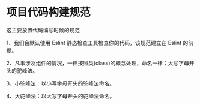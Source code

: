 # 项目代码构建规范

这主要放置代码编写时候的规范

1、我们会默认使用 Eslint 静态检查工具检查你的代码，该规范建立在 Eslint 的前提。

2、凡事涉及组件的情况，一律按照类(class)的概念处理，命名一律：大写字母开头的驼峰法。

3、小驼峰法：以小写字母开头的驼峰法命名。

4、大驼峰法：以大写字母开头的驼峰法命名。
